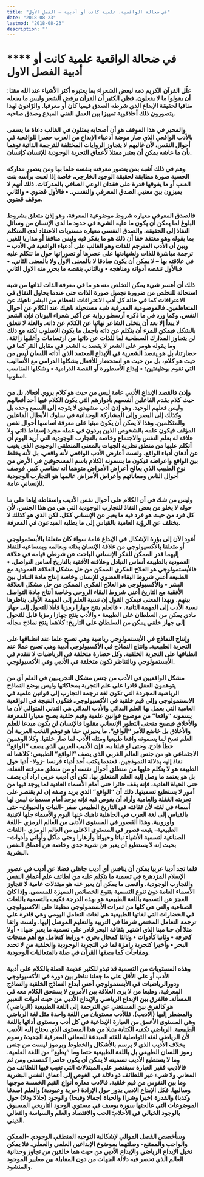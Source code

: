 ```yaml
---
title: "في ضحالة الواقعية، علمية كانت أو أدبية – الفصل الأول"
date: "2018-08-23"
lastmod: "2018-08-23"
description: ""
---
```

# **** **في ضحالة الواقعية علمية كانت أو أدبية الفصل الاول**

### علّل القرآن الكريم ذمه لبعض الشعراء بما يعتبره أكثر الأشياء عند الله مقتا: أن يقولوا ما لا يفعلون. فظن الكثير أن القرآن يرفض الشعر وليس ما يجعله منافيا لحقيقة الإبداع الذي شرطه الصدق قيميا كان أو معرفيا. والرّادون لهذا يتصورون ذلك أخلاقوية تمييزا بين العمل الفني المبدع وصدق صاحبه.

### والمحير في هذا الموقف هو أن أصحابه يمثلون في الغالب دعاة ما يسمى بالأدب الواقعي الذي صار موضة أدعياء الإبداع من العرب حصرا للواقعية في أحوال النفس، لأن غالبهم لا يتجاوز الروايات المختلفة للترجمة الذاتية توهما بأن ما عاشه يمكن أن يعتبر ممثلا لأعماق التجربة الوجودية للإنسان كإنسان.

### وهم في ذلك أشبه بمن يتصور معرفته بنفسه علما بها ومن يتصور مداركه الحسية صورة مطابقة لحقيقة الوجود الخارجي، خاصة إذا لعبت برأسه بنت العنب أو ما يفوقها قدرة على فقدان الوعي الصافي بالمدركات. ذلك أنهم لا يميزون بين معنيي الصدق المعرفي والنفسي. • فالأول قضوي • والثاني موقف قضوي.

### فالصدق المعرفي معياره شروط موضوعية المعرفة، وهو إذن متعلق بشروط البلوغ لما يمكن أن يكون ما عليه الشيء في حدود ما لدى الإنسان من وسائل النفاذ إلى الحقيقة. والصدق النفسي معياره مستويات الاعتقاد لدى المتكلم بما يقوله وهو معتقد حقا أن ذلك هو ما يفكر فيه وليس منافقا أو مداريا للغير. وبين أن الأدب المترجم للذات وهو الغالب على أدعياء الواقعية في الأدب – ترجمة مباشرة للذات ولشهادتها على عصرها أو تصوراتها حول ما تتكلم عليه في علاقته بها – لا يمكن أن يكون صادقا لا بالمعنى الاول ولا بالمعنى الثاني. • فبالأول تنقصه أدواته ومناهجه • وبالثاني ينقصه ما يحرر منه الاول الثاني

### ذلك أن أعسر شيء يمكن التخلص منه هو ما في معرفة الذات لذاتها من شبه استحالة للتخلص من ضرورة تجميل صورة الذات حتى عندما يحاول النفاق في الاعترافات كما في حالة كل أدب الاعترافات للعظام من البشر ناهيك عن المتعاظمين. فالموضوعية المعرفية شبه مستحيلة ناهيك عند الكلام عن أحوال النفس. وكما ورد في ما ذكره أرسطو رواية عن أكبر شعراء اليونان فإن الشعر لا يبدأ إلا بعد أن يتخلى الشاعر نهائيا عن الكلام عن ذاته. والعلة لا تتعلق بالشكل فيمكن للمرء أن يتكلم عن ذاته بأجمل ما يكون الاسلوب لكنه مع ذلك لن يتجاوز المدارك السطحية لما للذات عن ذاتها من ارتسامات وأغلبها زائفة. وما يقوله هومر على الشعر لا يقصد به الشعر في مقابل النثر كما في حضارتنا، بل هو يقصد الشعرية في الإبداع المعتمد الذي أداته اللسان ليس من حيث هو كلام، بل من حيث هو استحضار للأفعال بشكلها الدرامي مع الأساليب التي تقوم بوظيفتين: • إبداع الأسطورة أو القصة الدرامية • وشكلها المناسب اسلوبيا.

### وإذن فالقصد الإبداع الأدبي عامة ليس من حيث هو كلام يروي أفعالا، بل من حيث كلام يقدم الفاعلين أنفسهم بأدوارهم التي يكون الكلام فيها أحد أفعالهم وليس فعلهم الوحيد. وهو إذن أدب مشهدي لا يتوجه إلى السمع وحده بل وكذلك إلى البصر وإلى المشاركة الوجدانية في سلوك الأبطال الفاعلين والمتكلمين. وهذا لا يمكن أن يكون مبنيا على معرفة اساسها أحوال نفس المؤلف فيكون علمه بالشخوص الذين يردون في عمله مجرد إسقاط ذاتي ولا علاقة له بعلم النفس والاجتماع وخاصة بالتجارب الوجودية التي أريد اليوم أن أتكلم عليها من منطق نظرية الجهات بالمعنى المنطقي الوجودي الذي يغيب عن أذهان أدباء الواقع. ولست أعارض الأدب الواقعي لأنه واقعي، بل لأنه يخلط بين الواقع واعراضه فيكون ما يسمونه الكلام باسم المسحوقين في الأرض من نوع الطبيب الذي يعالج أعراض الأمراض متوهما أنه نطاسي كبير. فوصف أحوال الناس ومعاناتهم وأعراض الأمراض عالمها هو التجارب الوجودية للإنساني عامة.

### وليس من شك في أن الكلام على أحوال نفس الأديب واسقاطه إياها على ما حوله لا يخلو من بعض النفاذ للتجارب الوجودية التي هي من هذا الجنس، لأن كل فرد من حيث هو فرد فيه ما يعبر عن الإنساني ككل. لكن الذي هو كذلك لا يختلف عن الرؤية العامية بالقياس إلى ما يطلبه المبدعون في المعرفة.

### أعود الآن إلى بؤرة الإشكال في الإبداع عامة سواء كان متعلقا بالأبستمولوجي أو متعلقا بالأكسيولوجي من علاقة الإنسان بذاته وبعالمه وبمساعيه للنفاذ إليهما قدر الممكن للفكر الإنساني الباحث عن شرطي قيامه في علاقة العمودية بالطبيعة أساس التبادل وعلاقته الأفقية بالتاريخ أساس التواصل. • فالأبستمولوجي هو العلاج الفكري الممكن من حل مشكل العلاقة العمودية مع الطبيعة أعني شروط البقاء العضوي للإنسان وخاصة إنتاج مادة التبادل بين البشر • والأكسيولوجي هو العلاج الفكري الممكن من حل مشكل العلاقة الأفقية مع التاريخ أعني شروط البقاء الروحي وخاصة أنتاج مادة التواصل بينهم. وبهذا المعنى فيمكن القول إن نسبة العلم إلى المهمة الأولى يناظرها نسبة الأدب إلى المهمة الثانية. • فالعلم ينتج جهازا رمزيا قابلا للتحول إلى جهاز مادي يمكن من السلطان على الطبيعة • والأدب ينتج جهازا رمزيا قابل للتحول إلى جهاز خلقي يمكن من السلطان على التاريخ: كلاهما ينتج نماذج مجاله

### وإنتاج النماذج في الأبستمولوجي رياضية وهي تصبح علما عند انطباقها على التجربة الطبيعية. وانتاج النماذج في الأكسيولوجي أدبية وهي تصبح عملا عند انطباقها على التجربة الخلقية. وكل حضارة متخلفة في الرياضيات لا تتقدم في الأبستمولوجي وبالتناظر تكون متخلفة في الأدبي وفي الأكسيولوجي.

### مشكل الواقعيين في الأدب من جنس مشكل التجريبيين في العلم أي من يتوهمون العقل قادرا على علم التجربة بمحاكاتها وليس بوضع النماذج الرياضية المجردة التي تكون لغة ترجمة التجارب إلى قوانين علمية في الابستمولوجي وإلى قيم خلقية في الأكسيولوجي. فتكون النتيجة في الواقعية العامية التي يعمل بها العلم البدائي والأدب البدائي هي التدني المتوالي لأن ما يسمونه “واقعا” من موضوع قوانين علمية وقيم خلقية يصبح معيارا للمعرفة والأخلاق فيصبح منحنى التطور الإنساني مقلوبا فالإنسان لن يكون مبدعا للعلم والأخلاق بل خاضع للأمر “الواقع”. ما يحيرني حقا هو توهم النخب العربية أن العلم نسخ لما يسمونه واقعا طبيعيا ومثله الأدب لما صار خلقيا. وكلا الوهمين خطأ فادح. وحتى لو قبلنا به، فإن الأديب الغربي الذي يصف “الواقع” الاجتماعي هو من جنس العالم الغربي الذي يصف “الواقع” الطبيعي: كلاهما له نفاذ إليه بدلالة النموذجين. فعندما يكتب أحد أدباء فرنسا -زولا- أدبا حول الطبيعة هو لا يتكلم عليها من منطلق أحوال نفسه أو من منطق معرفته الغفلة، بل هو يعتمد ما وصل إليه العلم المتعلق بها. لكن أي أديب عربي اراد أن يصف حتى الحياة العادية، فإنه يقف حائرا حتى أمام الأسماء العادية لما يوجد فيها من أمور لا يستطيع تسميتها. ذلك أن “الواقع” الذي يريد وصفه إن لم يقتصر على تجربته الغفلة والعامية وأراد أن يغوص فيه فإنه يوجد أمام مسميات ليس لها أسماء في لغته لأن ثقافته في التاريخ الطبيعي صفر -النبات والحيوان- حتى بالقياس إلى لغة العرب في الجاهلية ناهيك عنها اليوم والأسماء جلها لاتينية وأوروبية. وهذا القصور في المستوى الأدنى من العالم الرمزي -اللغة الطبيعية- يتبعه قصور في المستوى الاعلى من العالم الرمزي -اللغات الصناعية لتسمية الأشياء نباتا وحيوانا وأزهارا وحتى مآكل وأواني وأدوات- بحيث إنه لا يستطيع أن يعبر عن شيء جدي وخاصة عن أعماق النفس البشرية.

### قلما تجد أديبا عربيا يمكن أن ينافس أي أديب جاهلي فضلا عن أديب في عصور الإسلام المزدهرة في تسمية ما يتكلم عليه من لطائف علم أعماق النفس والتجارب الوجودية. وأقصى ما يمكن أن يعبر عنه هو مبتذلات عامية لا تتجاوز الأسماء العامة دون تنوع التسمية بتنوع الخصائص المميزة للمسمى. وإذا كان العجز عن التسمية باللغة الطبيعية هو بهذه الدرجة فكيف بالتسمية باللغات الصناعية والتي هي كلها من ثمرات الأبستمولوجي مطبقا على الاكسيولوجي في الحضارات التي لغاتها الطبيعية هي لغات التعامل اليومي وهي قادرة على ترجمة التعامل المختص شرطا في التربية والتعليم الموصل إليها. ولست واثقا مثلا أن حنا مينا الذي اشتهر بثقافة البحر قادر على تسمية ما يعبر عنها: • أولا كحرفة • وثانيا كأدوات • وثالثا كمجال بحري • ورابعا كتعامل مع أهم منتجات البحر • وأخيرا كتجربة رامزة لما في التجربة الوجودية والخلقية من لا تحدد ومفاجآت كما يصفها القرآن في صلة بالمتعاليات الوجودية.

### وهذه المستويات من التسمية قد تبدو للكثير عديمة الصلة بالكلام على أدبية الأدب أو على الأقل على ما جعلنا نناظر بين دوره في الأكسيولوجي ودورالرياضيات في الأبستمولوجي أعني أبداع النماذج الخلقية والنماذج المعرفية. وطبعا من لا يرى العلاقة بين الأمرين لا يستحق الكلام معه في المسألة. فالفرق بين الإبداع الرياضي والإبداع الأدبي من حيث أدوات التعبير هو كالفرق بين المستغني عن الترجمة إلى اللغة الطبيعية (الرياضي) والمضطر إليها (الاديب). فللأدب مستويان من اللغة واحدة مثل لغة الرياضي وهي المستوى الأعمق من العبارة الإبداعية في كل أدب ومستوى أدائها باللغة الطبيعية. الرياضي تكفيه الكتابة بديلا من هذا المستوى الذي يحتاج إليه الأديب لأن الرياضي لغته التواصلية للغته المبدعة للمعاني المعرفية الجديدة رسوم بخلاف الأديب الذي لا يرسم بالأشكال والخطوط وبرموز ليست من جنس رموز اللسان الطبيعي بل باللغة الطبيعية حتما وما “يطبع” من اللغة العلمية. وما لا يستطيع الأديب تسميته لا يمكن أن يكون حاضرا كمسمى ومن ثم فالأديب فقير العبارة سيقتصر على المبتذلات التي تغيب فيها اللطائف من المعاني ولا شيء غير اللطائف ذو دلالة في الغوص إلى أعماق النفس البشرية وما بين النفوس من قيم خلقية. فالادب مداره أنواع القيم الخمسة موجبها وسالبها. فكل الإبداع الادبي يدور حول الإرادة (حرية وعبودية) والعلم (صدقا وكذبا) والقدرة (خيرا وشرا) والحياة (جمالا وقبحا) والوجود (جلالا وذلا) حول الموضوعات التي عالجتها سورة يوسف في مستوي الوجود التاريخي المسبوق بالوجود الخيالي في الأحلام: الحب والاقتصاد والعلم والسياسة والتعالي الديني.

### وسأخصص الفصل الموالي لإشكالية التوجيه المنطقي الوجودي -الممكن والواجب والممتنع- وصلتهما بموضوع الإبداعين العلمي والعملي. فلا يمكن تخيل الإبداع الرياضي والإبداع الأدبي من حيث هما خالقين من تجاوز وحدانية العالم الذي تحصر فيه دلالة الجهات من دون المقابلة بين معايير الموجود والمنشود.

###